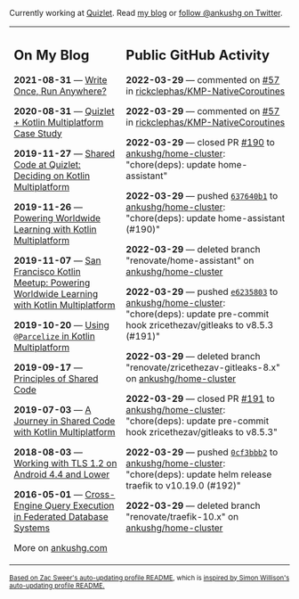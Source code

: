Currently working at [Quizlet](https://quizlet.com/). Read [my blog](https://ankushg.com/) or [follow @ankushg on Twitter](https://twitter.com/ankushg).

<table><tr><td valign="top" width="40%">

## On My Blog
<!-- blog starts -->
**2021-08-31** — [Write Once, Run Anywhere?](https://ankushg.com/posts/write-once-run-anywhere-increment/)

**2020-08-31** — [Quizlet + Kotlin Multiplatform Case Study](https://ankushg.com/posts/quizlet-kotlin-multiplatform-case-study/)

**2019-11-27** — [Shared Code at Quizlet: Deciding on Kotlin Multiplatform](https://ankushg.com/posts/shared-code-kotlin-multiplatform/)

**2019-11-26** — [Powering Worldwide Learning with Kotlin Multiplatform](https://ankushg.com/speaking/droidcon-sf-2019)

**2019-11-07** — [San Francisco Kotlin Meetup: Powering Worldwide Learning with Kotlin Multiplatform](https://ankushg.com/speaking/sf-kotlin-meetup-2019)

**2019-10-20** — [Using `@Parcelize` in Kotlin Multiplatform](https://ankushg.com/posts/multiplatform-parcelize/)

**2019-09-17** — [Principles of Shared Code](https://ankushg.com/speaking/denver-startup-week-2019)

**2019-07-03** — [A Journey in Shared Code with Kotlin Multiplatform](https://ankushg.com/speaking/droidcon-berlin-2019)

**2018-08-03** — [Working with TLS 1.2 on Android 4.4 and Lower](https://ankushg.com/posts/tls-1.2-on-android/)

**2016-05-01** — [Cross-Engine Query Execution in Federated Database Systems](https://ankushg.com/projects/thesis)
<!-- blog ends -->
More on [ankushg.com](https://ankushg.com/)
</td><td valign="top" width="60%">

## Public GitHub Activity
<!-- githubActivity starts -->
**2022-03-29** — commented on [#57](https://github.com/rickclephas/KMP-NativeCoroutines/issues/57#issuecomment-1082484099) in [rickclephas/KMP-NativeCoroutines](https://api.github.com/repos/rickclephas/KMP-NativeCoroutines)

**2022-03-29** — commented on [#57](https://github.com/rickclephas/KMP-NativeCoroutines/issues/57#issuecomment-1082362109) in [rickclephas/KMP-NativeCoroutines](https://api.github.com/repos/rickclephas/KMP-NativeCoroutines)

**2022-03-29** — closed PR [#190](https://github.com/ankushg/home-cluster/pull/190) to [ankushg/home-cluster](https://api.github.com/repos/ankushg/home-cluster): "chore(deps): update home-assistant"

**2022-03-29** — pushed [`637640b1`](https://github.com/ankushg/home-cluster/commit/637640b15da18bd79a6b5cdc3e265506db1d76a8) to [ankushg/home-cluster](https://api.github.com/repos/ankushg/home-cluster): "chore(deps): update home-assistant (#190)"

**2022-03-29** — deleted branch "renovate/home-assistant" on [ankushg/home-cluster](https://api.github.com/repos/ankushg/home-cluster)

**2022-03-29** — pushed [`e6235803`](https://github.com/ankushg/home-cluster/commit/e6235803b04342f389bd0d9e89fb722a9784d82b) to [ankushg/home-cluster](https://api.github.com/repos/ankushg/home-cluster): "chore(deps): update pre-commit hook zricethezav/gitleaks to v8.5.3 (#191)"

**2022-03-29** — deleted branch "renovate/zricethezav-gitleaks-8.x" on [ankushg/home-cluster](https://api.github.com/repos/ankushg/home-cluster)

**2022-03-29** — closed PR [#191](https://github.com/ankushg/home-cluster/pull/191) to [ankushg/home-cluster](https://api.github.com/repos/ankushg/home-cluster): "chore(deps): update pre-commit hook zricethezav/gitleaks to v8.5.3"

**2022-03-29** — pushed [`0cf3bbb2`](https://github.com/ankushg/home-cluster/commit/0cf3bbb2ac720002fe7156fcef32d1a8737faa59) to [ankushg/home-cluster](https://api.github.com/repos/ankushg/home-cluster): "chore(deps): update helm release traefik to v10.19.0 (#192)"

**2022-03-29** — deleted branch "renovate/traefik-10.x" on [ankushg/home-cluster](https://api.github.com/repos/ankushg/home-cluster)
<!-- githubActivity ends -->
</td></tr></table>

<sub><a href="https://github.com/ZacSweers/ZacSweers">Based on Zac Sweer's auto-updating profile README</a>, which is <a href="https://simonwillison.net/2020/Jul/10/self-updating-profile-readme/">inspired by Simon Willison's auto-updating profile README.</a></sub>